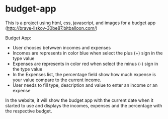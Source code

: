 # budget-app

This is a project using html, css, javascript, and images for a budget app (http://brave-liskov-30be87.bitballoon.com/)

Budget App:

- User chooses betwwen incomes and expenses
- Incomes are represents in color blue when select the plus (+) sign in the type value
- Expenses are represents in color red when select the minus (-) sign in the type value
- In the Expenses list, the percentage field show how much expense is your value compare to the current income.
- User needs to fill type, description and value to enter an income or an expense


In the website, it will show the budget app with the current date when it started to use and displays the incomes, expenses and the percentage with the respective budget.



